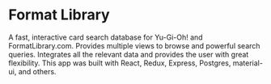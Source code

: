 # Format Library

A fast, interactive card search database for Yu-Gi-Oh! and FormatLibrary.com. Provides multiple views to browse and powerful search queries. Integrates all the relevant data and provides the user with great flexibility. This app was built with React, Redux, Express, Postgres, material-ui, and others.
